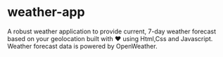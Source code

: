 # weather-app
A robust weather application to provide current, 7-day weather forecast based on your geolocation built with ❤️ using Html,Css and Javascript. Weather forecast data is powered by OpenWeather.
